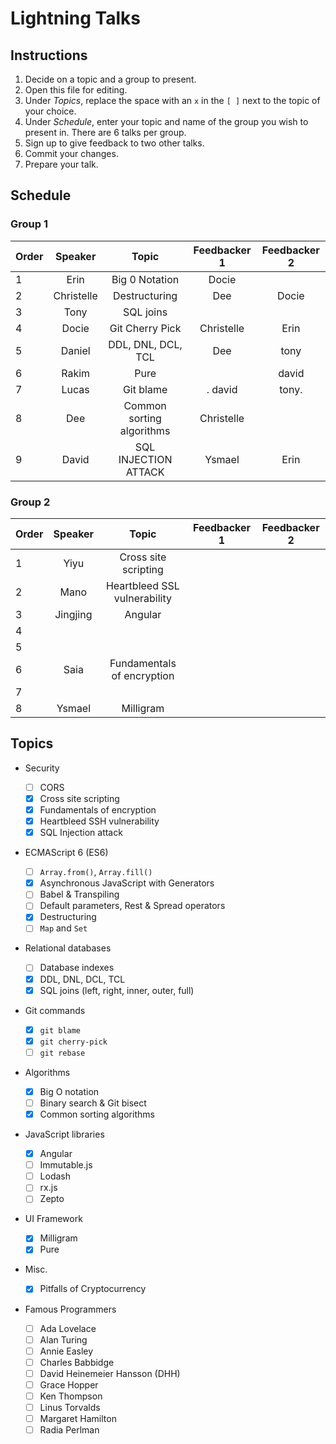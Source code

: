 # Lightning Talks

## Instructions

1. Decide on a topic and a group to present.
1. Open this file for editing.
1. Under _Topics_, replace the space with an `x` in the `[ ]` next to the topic of your choice.
1. Under _Schedule_, enter your topic and name of the group you wish to present in. There are 6 talks per group.
1. Sign up to give feedback to two other talks.
1. Commit your changes.
1. Prepare your talk.

## Schedule

### Group 1

| Order |  Speaker   |       Topic             | Feedbacker 1 | Feedbacker 2 |
| ----- | :--------: |  :---------------------:| :----------: | :----------: |
| 1     |    Erin    |   Big 0 Notation        |  Docie       |              |
| 2     | Christelle |   Destructuring         |  Dee         |  Docie       |
| 3     |    Tony    |     SQL joins           |              |              |
| 4     |   Docie    |  Git Cherry Pick        |  Christelle  |   Erin       |
| 5     |   Daniel   | DDL, DNL, DCL, TCL      |  Dee         |      tony    |
| 6     |   Rakim    |        Pure             |              |  david       |
| 7     |   Lucas    |     Git blame           |.   david     |     tony.    |
| 8     |    Dee     |Common sorting algorithms|  Christelle  |              |
| 9     |   David    |SQL INJECTION ATTACK     |    Ysmael    |   Erin       |

### Group 2

| Order | Speaker |           Topic             | Feedbacker 1 | Feedbacker 2 |
| ----- | :-----: |  :---------------------:    | :----------: | :----------: |
| 1     |  Yiyu   |   Cross site scripting      |              |              |
| 2     |  Mano   | Heartbleed SSL vulnerability|              |              |
| 3     |Jingjing |           Angular           |              |              |
| 4     |         |                             |              |              |
| 5     |         |                             |              |              |
| 6     | Saia    | Fundamentals of encryption  |              |              |
| 7     |         |                             |              |              |
| 8     | Ysmael  |         Milligram           |              |              |

## Topics

- Security

  - [ ] CORS
  - [x] Cross site scripting
  - [x] Fundamentals of encryption
  - [x] Heartbleed SSH vulnerability
  - [x] SQL Injection attack

- ECMAScript 6 (ES6)

  - [ ] `Array.from()`, `Array.fill()`
  - [x] Asynchronous JavaScript with Generators
  - [ ] Babel & Transpiling
  - [ ] Default parameters, Rest & Spread operators
  - [x] Destructuring
  - [ ] `Map` and `Set`

- Relational databases

  - [ ] Database indexes
  - [x] DDL, DNL, DCL, TCL
  - [x] SQL joins (left, right, inner, outer, full)

- Git commands

  - [x] `git blame`
  - [x] `git cherry-pick`
  - [ ] `git rebase`

- Algorithms

  - [x] Big O notation
  - [ ] Binary search & Git bisect
  - [x] Common sorting algorithms

- JavaScript libraries

  - [x] Angular
  - [ ] Immutable.js
  - [ ] Lodash
  - [ ] rx.js
  - [ ] Zepto

- UI Framework

  - [x] Milligram
  - [x] Pure

- Misc.

  - [x] Pitfalls of Cryptocurrency

- Famous Programmers

  - [ ] Ada Lovelace
  - [ ] Alan Turing
  - [ ] Annie Easley
  - [ ] Charles Babbidge
  - [ ] David Heinemeier Hansson (DHH)
  - [ ] Grace Hopper
  - [ ] Ken Thompson
  - [ ] Linus Torvalds
  - [ ] Margaret Hamilton
  - [ ] Radia Perlman
